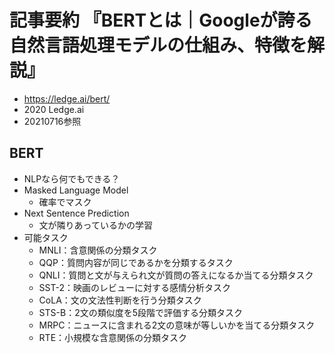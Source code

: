 <!-- tex script for md -->
<script type="text/javascript" async src="https://cdnjs.cloudflare.com/ajax/libs/mathjax/2.7.7/MathJax.js?config=TeX-MML-AM_CHTML">
</script>
<script type="text/x-mathjax-config">
 MathJax.Hub.Config({
 tex2jax: {
 inlineMath: [['$', '$'] ],
 displayMath: [ ['$$','$$'], ["\\[","\\]"] ]
 }
 });
</script>

# 記事要約 『BERTとは｜Googleが誇る自然言語処理モデルの仕組み、特徴を解説』

- https://ledge.ai/bert/
- 2020 Ledge.ai
- 20210716参照

## BERT
- NLPなら何でもできる？
- Masked Language Model
    - 確率でマスク
- Next Sentence Prediction
    - 文が隣りあっているかの学習
- 可能タスク
    - MNLI：含意関係の分類タスク
    - QQP：質問内容が同じであるかを分類するタスク
    - QNLI：質問と文が与えられ文が質問の答えになるか当てる分類タスク
    - SST-2：映画のレビューに対する感情分析タスク
    - CoLA：文の文法性判断を行う分類タスク
    - STS-B：2文の類似度を5段階で評価する分類タスク
    - MRPC：ニュースに含まれる2文の意味が等しいかを当てる分類タスク
    - RTE：小規模な含意関係の分類タスク
